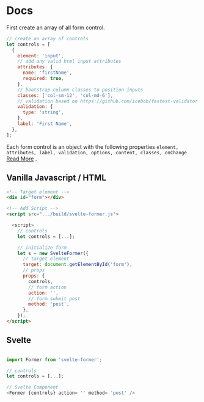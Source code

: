 # Docs

First create an array of all form control.

```javascript
// create an array of controls
let controls = [
  {
    element: 'input',
    // add any valid html input attributes
    attributes: {
      name: 'firstName',
      required: true,
    },
    // bootstrap column classes to position inputs
    classes: ['col-sm-12', 'col-md-6'],
    // validation based on https://github.com/icebob/fastest-validator
    validation: {
      type: 'string',
    },
    label: 'First Name',
  },
];
```

Each form control is an object with the following properties `element, attributes, label, validation, options, content, classes, onChange` [Read More](/docs/svelte-former/control) .


## Vanilla Javascript / HTML

```html
<!-- Target element -->
<div id="form"></div>

<!-- Add Script -->
<script src=".../build/svelte-former.js">

  <script>
    // controls
    let controls = [...];

    // initialize form
    let s = new SvelteFormer({
      // target element
      target: document.getElementById('form'),
      // props
      props: {
        controls,
        // form action
        action: '',
        // form submit post
        method: 'post',
      },
    });
</script>
```

## Svelte

```javascript

import Former from 'svelte-former';

// controls
let controls = [...];

// Svelte Component
<Former {controls} action= '' method= 'post' />

```

<script>

  document.querySelector('title').innerText = "Docs"
  document.querySelector('h1:first-child').remove()

</script>

